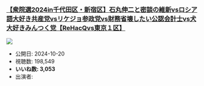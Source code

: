 ### [【衆院選2024in千代田区・新宿区】石丸伸二と密談の維新vsロシア語大好き共産党vsリケジョ参政党vs財務省壊したい公認会計士vs犬大好きみんつく党【ReHacQvs東京１区】](https://www.youtube.com/watch?v=00LEQx-sG3Y)
[![](https://img.youtube.com/vi/00LEQx-sG3Y/sddefault.jpg)](https://www.youtube.com/watch?v=00LEQx-sG3Y)
-   公開日: 2024-10-20
-   視聴数: 198,549
-   **いいね数: 3,053**
-   出演者: 
